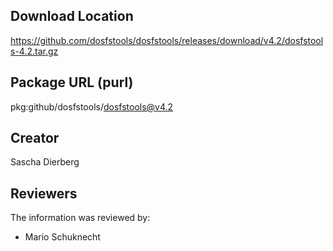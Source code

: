 ## Download Location

https://github.com/dosfstools/dosfstools/releases/download/v4.2/dosfstools-4.2.tar.gz

## Package URL (purl)

pkg:github/dosfstools/dosfstools@v4.2

## Creator

Sascha Dierberg

## Reviewers

The information was reviewed by:

* Mario Schuknecht